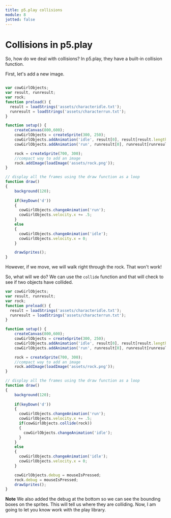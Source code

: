 ```yaml
---
title: p5.play collisions 
module: 8
jotted: false
---
```


# Collisions in p5.play

So, how do we deal with collisions?  In  p5.play, they have a built-in collision function.

First, let's add a new image.

```js

var cowGirlObjects;
var result, runresult;
var rock;
function preload() {
  result = loadStrings('assets/characteridle.txt');
  runresult = loadStrings('assets/characterrun.txt');
}

function setup() {
    createCanvas(800,600);  
    cowGirlObjects = createSprite(300, 250);
    cowGirlObjects.addAnimation('idle', result[0], result[result.length-1]);
    cowGirlObjects.addAnimation('run', runresult[0], runresult[runresult.length-1]);

    rock = createSprite(700, 300);
    //compact way to add an image
    rock.addImage(loadImage('assets/rock.png'));
}

// display all the frames using the draw function as a loop
function draw() 
{
    background(120);
   
    if(keyDown('d'))
    {
      cowGirlObjects.changeAnimation('run');
      cowGirlObjects.velocity.x += .5;
    }
    else
    {
      cowGirlObjects.changeAnimation('idle');
      cowGirlObjects.velocity.x = 0;
    }

    drawSprites();
}
```

However, if we move, we will walk right through the rock. That won't work!

So, what will we do?  We can use the `collide` function and that will check to see if two objects have collided.

```js
var cowGirlObjects;
var result, runresult;
var rock;
function preload() {
  result = loadStrings('assets/characteridle.txt');
  runresult = loadStrings('assets/characterrun.txt');
}

function setup() {
    createCanvas(800,600);  
    cowGirlObjects = createSprite(300, 250);
    cowGirlObjects.addAnimation('idle', result[0], result[result.length-1]);
    cowGirlObjects.addAnimation('run', runresult[0], runresult[runresult.length-1]);

    rock = createSprite(700, 300);
    //compact way to add an image
    rock.addImage(loadImage('assets/rock.png'));
}

// display all the frames using the draw function as a loop
function draw() 
{
    background(120);
   
    if(keyDown('d'))
    {
      cowGirlObjects.changeAnimation('run');
      cowGirlObjects.velocity.x += .5;
      if(cowGirlObjects.collide(rock))
      {
        cowGirlObjects.changeAnimation('idle');
      }
    }
    else
    {
      cowGirlObjects.changeAnimation('idle');
      cowGirlObjects.velocity.x = 0;
    }

    cowGirlObjects.debug = mouseIsPressed;
    rock.debug = mouseIsPressed;
    drawSprites();
}
```

**Note** We also added the debug at the bottom so we can see the bounding boxes on the sprites.  This will tell us where they are colliding.  Now, I am going to let you know work with the play library.